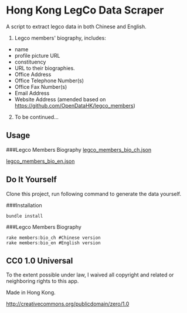 # Hong Kong LegCo Data Scraper

A script to extract legco data in both Chinese and English.

1. Legco members' biography, includes:
- name
- profile picture URL
- constituency
- URL to their biographies.
- Office Address
- Office Telephone Number(s)
- Office Fax Number(s)
- Email Address
- Website Address
(amended based on https://github.com/OpenDataHK/legco_members)

2. To be continued...

## Usage

###Legco Members Biography
[legco_members_bio_ch.json](https://raw.githubusercontent.com/kenyiu/Legco-Scraper/master/data/json/legco_members_bio_chi.json)

[legco_members_bio_en.json](https://raw.githubusercontent.com/kenyiu/Legco-Scraper/master/data/json/legco_members_bio_eng.json)

## Do It Yourself

Clone this project, run following command to generate the data yourself.

###Installation
```
bundle install
```

###Legco Members Biography
```
rake members:bio_ch #Chinese version
rake members:bio_en #English version
```

## CC0 1.0 Universal

To the extent possible under law, I waived all copyright and related or neighboring rights to this app.

Made in Hong Kong.

http://creativecommons.org/publicdomain/zero/1.0
